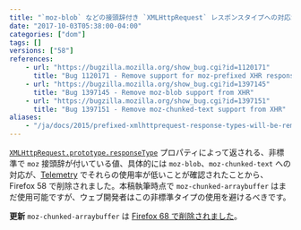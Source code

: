 ```yaml
---
title: "`moz-blob` などの接頭辞付き `XMLHttpRequest` レスポンスタイプへの対応が打ち切られました"
date: "2017-10-03T05:38:00-04:00"
categories: ["dom"]
tags: []
versions: ["58"]
references:
    - url: "https://bugzilla.mozilla.org/show_bug.cgi?id=1120171"
      title: "Bug 1120171 - Remove support for moz-prefixed XHR responseTypes"
    - url: "https://bugzilla.mozilla.org/show_bug.cgi?id=1397145"
      title: "Bug 1397145 - Remove moz-blob support from XHR"
    - url: "https://bugzilla.mozilla.org/show_bug.cgi?id=1397151"
      title: "Bug 1397151 - Remove moz-chunked-text support from XHR"
aliases:
    - "/ja/docs/2015/prefixed-xmlhttprequest-response-types-will-be-removed/"
---
```

[`XMLHttpRequest.prototype.responseType`](https://developer.mozilla.org/docs/Web/API/XMLHttpRequest/responseType) プロパティによって返される、非標準で `moz` 接頭辞が付いている値、具体的には `moz-blob`、`moz-chunked-text` への対応が、[Telemetry](https://telemetry.mozilla.org/) でそれらの使用率が低いことが確認されたことから、Firefox 58 で削除されました。本稿執筆時点で `moz-chunked-arraybuffer` はまだ使用可能ですが、ウェブ開発者はこの非標準タイプの使用を避けるべきです。

**更新** `moz-chunked-arraybuffer` は [Firefox 68 で削除されました](https://www.fxsitecompat.dev/ja/docs/2019/xhr-moz-chunked-arraybuffer-response-type-is-no-longer-supported/)。
